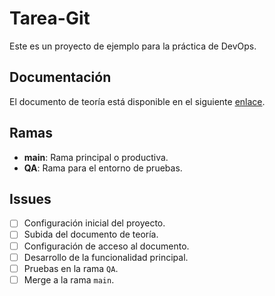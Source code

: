 # Tarea-Git
Este es un proyecto de ejemplo para la práctica de DevOps.

## Documentación

El documento de teoría está disponible en el siguiente [enlace]([https://onedrive.live.com/link/a/document](https://1drv.ms/w/c/b0254e03d1d45280/EbW73PFOxgBLqtoWcfYAVh8BLZdjYkKlXsdJze_wMiuaFg?e=ydbXx9)).

## Ramas

- **main**: Rama principal o productiva.
- **QA**: Rama para el entorno de pruebas.

## Issues

- [ ] Configuración inicial del proyecto.
- [ ] Subida del documento de teoría.
- [ ] Configuración de acceso al documento.
- [ ] Desarrollo de la funcionalidad principal.
- [ ] Pruebas en la rama `QA`.
- [ ] Merge a la rama `main`.
